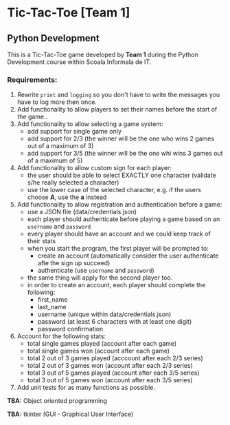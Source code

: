 # Tic-Tac-Toe [Team 1]

## Python Development

This is a Tic-Tac-Toe game developed by **Team 1** during the Python Development course within Scoala Informala de IT.

### Requirements:
1. Rewrite `print` and `logging` so you don't have to write the messages you have to log more then once.
2. Add functionality to allow players to set their names before the start of the game..
3. Add functionality to allow selecting a game system:
	- add support for single game only
	- add support for 2/3 (the winner will be the one who wins 2 games out of a maximum of 3)
	- add support for 3/5 (the winner will be the one whi wins 3 games out of a maximum of 5)
4. Add functionality to allow custom sign for each player:
	- the user should be able to select EXACTLY one character (validate s/he really selected a character)
	- use the lower case of the selected character, e.g. if the users choose **A**, use the **a** instead
5. Add functionality to allow registration and authentication before a game:
	- use a JSON file (data/credentials.json)
	- each player should authenticate before playing a game based on an `username` and `password`
	- every player should have an account and we could keep track of their stats
	- when you start the program, the first player will be prompted to:
		- create an account (automatically consider the user authenticate afte the sign up succeed)
		- authenticate (use `username` and `password`)
	- the same thing will apply for the second player too.
	- in order to create an account, each player should complete the following:
		- first_name
		- last_name
		- username (unique within data/credentials.json)
		- password (at least 6 characters with at least one digit)
		- password confirmation
6. Account for the following stats:
	- total single games played (account after each game)
	- total single games won (account after each game)
	- total 2 out of 3 games played (acccount after each 2/3 series)
	- total 2 out of 3 games won (account after each 2/3 series)
	- total 3 out of 5 games played (account after each 3/5 series)
	- total 3 out of 5 games won (account after each 3/5 series)
7. Add unit tests for as many functions as possible.

**TBA:** Object oriented programming

**TBA:** tkinter (GUI - Graphical User Interface)
